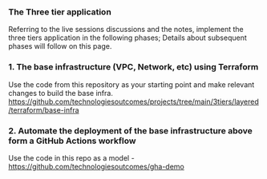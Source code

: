 ### The Three tier application

Referring to the live sessions discussions and the notes, implement the three tiers application in the following phases;
Details about subsequent phases will follow on this page.

### 1.  The base infrastructure (VPC, Network, etc) using Terraform
Use the code from this repository as your starting point and make relevant changes to build the base infra.
https://github.com/technologiesoutcomes/projects/tree/main/3tiers/layered/terraform/base-infra

### 2.  Automate the deployment of the base infrastructure above form a GitHub Actions workflow
Use the code in this repo as a model - https://github.com/technologiesoutcomes/gha-demo

